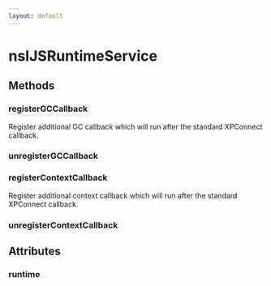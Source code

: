 ```yaml
---
layout: default
---
```


# nsIJSRuntimeService #

## Methods ##

### registerGCCallback ###

Register additional GC callback which will run after the
standard XPConnect callback.


### unregisterGCCallback ###

### registerContextCallback ###

Register additional context callback which will run after the
standard XPConnect callback.


### unregisterContextCallback ###

## Attributes ##

### runtime ###
